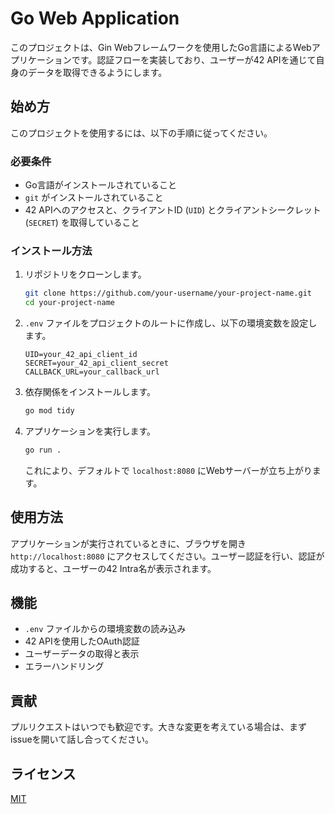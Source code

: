 # Go Web Application

このプロジェクトは、Gin Webフレームワークを使用したGo言語によるWebアプリケーションです。認証フローを実装しており、ユーザーが42 APIを通じて自身のデータを取得できるようにします。

## 始め方

このプロジェクトを使用するには、以下の手順に従ってください。

### 必要条件

- Go言語がインストールされていること
- `git` がインストールされていること
- 42 APIへのアクセスと、クライアントID (`UID`) とクライアントシークレット (`SECRET`) を取得していること

### インストール方法

1. リポジトリをクローンします。

   ```bash
   git clone https://github.com/your-username/your-project-name.git
   cd your-project-name
   ```

2. `.env` ファイルをプロジェクトのルートに作成し、以下の環境変数を設定します。

   ```
   UID=your_42_api_client_id
   SECRET=your_42_api_client_secret
   CALLBACK_URL=your_callback_url
   ```

3. 依存関係をインストールします。

   ```bash
   go mod tidy
   ```

4. アプリケーションを実行します。

   ```bash
   go run .
   ```

   これにより、デフォルトで `localhost:8080` にWebサーバーが立ち上がります。

## 使用方法

アプリケーションが実行されているときに、ブラウザを開き `http://localhost:8080` にアクセスしてください。ユーザー認証を行い、認証が成功すると、ユーザーの42 Intra名が表示されます。

## 機能

- `.env` ファイルからの環境変数の読み込み
- 42 APIを使用したOAuth認証
- ユーザーデータの取得と表示
- エラーハンドリング

## 貢献

プルリクエストはいつでも歓迎です。大きな変更を考えている場合は、まずissueを開いて話し合ってください。

## ライセンス

[MIT](https://choosealicense.com/licenses/mit/)